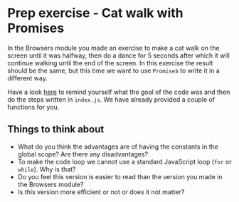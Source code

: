 # Prep exercise - Cat walk with Promises

In the Browsers module you made an exercise to make a cat walk on the screen until it was halfway, then do a dance for 5 seconds after which it will continue walking until the end of the screen. In this exercise the result should be the same, but this time we want to use `Promise`s to write it in a different way.

Have a look [here](https://github.com/HackYourFuture/Assignments/tree/main/2-Browsers/Week1#exercise-5-the-cat-walk) to remind yourself what the goal of the code was and then do the steps written in `index.js`. We have already provided a couple of functions for you.

## Things to think about

- What do you think the advantages are of having the constants in the global scope? Are there any disadvantages?
- To make the code loop we cannot use a standard JavaScript loop (`for` or `while`). Why is that?
- Do you feel this version is easier to read than the version you made in the Browsers module?
- Is this version more efficient or not or does it not matter?